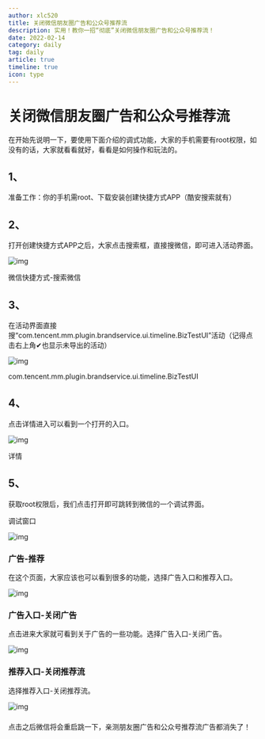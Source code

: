 ```yaml
---
author: xlc520
title: 关闭微信朋友圈广告和公众号推荐流
description: 实用！教你一招“彻底”关闭微信朋友圈广告和公众号推荐流！
date: 2022-02-14
category: daily
tag: daily
article: true
timeline: true
icon: type
---
```


# **关闭微信朋友圈广告和公众号推荐流**

在开始先说明一下，要使用下面介绍的调式功能，大家的手机需要有root权限，如没有的话，大家就看看就好，看看是如何操作和玩法的。

## 1、

准备工作：你的手机需root、下载安装创建快捷方式APP（酷安搜索就有）

## 2、

打开创建快捷方式APP之后，大家点击搜索框，直接搜微信，即可进入活动界面。

![img](http://image.coolapk.com/feed/2021/1202/14/2516961_85b74667_6273_6993_713@1424x1064.jpeg.m.jpg)

微信快捷方式-搜索微信

## 3、

在活动界面直接搜“com.tencent.mm.plugin.brandservice.ui.timeline.BizTestUI”活动（记得点击右上角✔也显示未导出的活动）

![img](http://image.coolapk.com/feed/2021/1202/14/2516961_9a6033c4_6273_7001_734@1440x703.jpeg.m.jpg)

com.tencent.mm.plugin.brandservice.ui.timeline.BizTestUI

## 4、

点击详情进入可以看到一个打开的入口。

![img](http://image.coolapk.com/feed/2021/1202/14/2516961_74c93fe2_6273_7007_223@1440x1298.jpeg.m.jpg)

详情

## 5、

获取root权限后，我们点击打开即可跳转到微信的一个调试界面。

调试窗口

![img](http://image.coolapk.com/feed/2021/1202/14/2516961_ae4be29f_6273_7009_570@1440x1092.jpeg.m.jpg)



### 广告-推荐

在这个页面，大家应该也可以看到很多的功能，选择广告入口和推荐入口。

![img](http://image.coolapk.com/feed/2021/1202/14/2516961_eff07a76_6273_7017_434@1440x1092.jpeg.m.jpg)



### 广告入口-关闭广告

点击进来大家就可看到关于广告的一些功能。选择广告入口-关闭广告。

![img](http://image.coolapk.com/feed/2021/1202/14/2516961_cd6bdaf5_6273_7021_785@1440x2970.jpeg.m.jpg)



### 推荐入口-关闭推荐流

选择推荐入口-关闭推荐流。

![img](http://image.coolapk.com/feed/2021/1202/14/2516961_34f99214_6273_7023_485@1440x2980.jpeg.m.jpg)

### 

点击之后微信将会重启跳一下，亲测朋友圈广告和公众号推荐流广告都消失了！